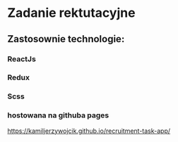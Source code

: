 # Zadanie rektutacyjne

## Zastosownie technologie:
### ReactJs
### Redux
### Scss
### hostowana na githuba pages
https://kamiljerzywojcik.github.io/recruitment-task-app/


